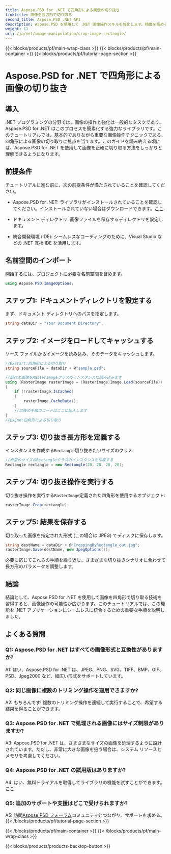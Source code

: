 ```yaml
---
title: Aspose.PSD for .NET で四角形による画像の切り抜き
linktitle: 画像を長方形で切り取る
second_title: Aspose.PSD .NET API
description: Aspose.PSD を使用して .NET 画像操作スキルを強化します。精度を高めるために長方形を使用して画像をトリミングする手順を学習します。
weight: 11
url: /ja/net/image-manipulation/crop-image-rectangle/
---
```


{{< blocks/products/pf/main-wrap-class >}}
{{< blocks/products/pf/main-container >}}
{{< blocks/products/pf/tutorial-page-section >}}

# Aspose.PSD for .NET で四角形による画像の切り抜き

## 導入

.NET プログラミングの分野では、画像の操作と強化は一般的なタスクであり、Aspose.PSD for .NET はこのプロセスを簡素化する強力なライブラリです。このチュートリアルでは、基本的でありながら重要な画像操作テクニックである、四角形による画像の切り取りに焦点を当てます。このガイドを読み終える頃には、Aspose.PSD for .NET を使用して画像を正確に切り取る方法をしっかりと理解できるようになります。

## 前提条件

チュートリアルに進む前に、次の前提条件が満たされていることを確認してください。

-  Aspose.PSD for .NET: ライブラリがインストールされていることを確認してください。インストールされていない場合はダウンロードできます。[ここ](https://releases.aspose.com/psd/net/).

- ドキュメント ディレクトリ: 画像ファイルを保存するディレクトリを設定します。

- 統合開発環境 (IDE): シームレスなコーディングのために、Visual Studio などの .NET 互換 IDE を活用します。

## 名前空間のインポート

開始するには、プロジェクトに必要な名前空間を含めます。

```csharp
using Aspose.PSD.ImageOptions;
```

## ステップ1: ドキュメントディレクトリを設定する

まず、ドキュメント ディレクトリへのパスを指定します。

```csharp
string dataDir = "Your Document Directory";
```

## ステップ2: イメージをロードしてキャッシュする

ソース ファイルからイメージを読み込み、そのデータをキャッシュします。

```csharp
//ExStart:四角形による切り取り
string sourceFile = dataDir + @"sample.psd";

//既存の画像をRasterImageクラスのインスタンスに読み込みます
using (RasterImage rasterImage = (RasterImage)Image.Load(sourceFile))
{
    if (!rasterImage.IsCached)
    {
        rasterImage.CacheData();
    }
    //以降の手順のコードはここに記入します
}
//ExEnd:四角形による切り取り
```

## ステップ3: 切り抜き長方形を定義する

インスタンスを作成する`Rectangle`切り抜きたいサイズのクラス:

```csharp
//希望のサイズのRectangleクラスのインスタンスを作成する
Rectangle rectangle = new Rectangle(20, 20, 20, 20);
```

## ステップ4: 切り抜き操作を実行する

切り抜き操作を実行する`RasterImage`定義された四角形を使用するオブジェクト:

```csharp
rasterImage.Crop(rectangle);
```

## ステップ5: 結果を保存する

切り取った画像を指定された形式 (この場合は JPEG) でディスクに保存します。

```csharp
string destName = dataDir + @"CroppingByRectangle_out.jpg";
rasterImage.Save(destName, new JpegOptions());
```

必要に応じてこれらの手順を繰り返し、さまざまな切り抜きシナリオに合わせて長方形のパラメータを調整します。

## 結論

結論として、Aspose.PSD for .NET を使用して画像を四角形で切り取る技術を習得すると、画像操作の可能性が広がります。このチュートリアルでは、この機能を .NET アプリケーションにシームレスに統合するための重要な手順を説明しました。

## よくある質問

### Q1: Aspose.PSD for .NET はすべての画像形式と互換性がありますか?

A1: はい、Aspose.PSD for .NET は、JPEG、PNG、SVG、TIFF、BMP、GIF、PSD、Jpeg2000 など、幅広い形式をサポートしています。

### Q2: 同じ画像に複数のトリミング操作を適用できますか?

A2: もちろんです! 複数のトリミング操作を連続して実行することで、希望する結果を得ることができます。

### Q3: Aspose.PSD for .NET で処理される画像にはサイズ制限がありますか?

A3: Aspose.PSD for .NET は、さまざまなサイズの画像を処理するように設計されています。ただし、非常に大きな画像を扱う場合は、システム リソースとメモリを考慮してください。

### Q4: Aspose.PSD for .NET の試用版はありますか?

 A4: はい、無料トライアルを取得してライブラリの機能を試すことができます。[ここ](https://releases.aspose.com/).

### Q5: 追加のサポートや支援はどこで受けられますか?

 A5: 訪問[Aspose.PSD フォーラム](https://forum.aspose.com/c/psd/34)コミュニティとつながり、サポートを求める。
{{< /blocks/products/pf/tutorial-page-section >}}

{{< /blocks/products/pf/main-container >}}
{{< /blocks/products/pf/main-wrap-class >}}

{{< blocks/products/products-backtop-button >}}
